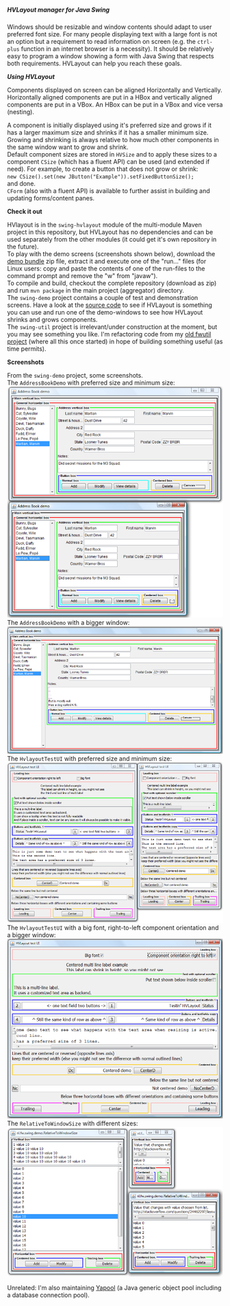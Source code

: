 ##### HVLayout manager for Java Swing

Windows should be resizable and window contents should adapt to user preferred font size. 
For many people displaying text with a large font is not an option but a requirement to read information on screen 
(e.g. the ``ctrl-plus`` function in an internet browser is a necessity).
It should be relatively easy to program a window showing a form with Java Swing that respects both requirements.
HVLayout can help you reach these goals.

***Using HVLayout***

Components displayed on screen can be aligned Horizontally and Vertically.
Horizontally aligned components are put in a HBox and vertically aligned components are put in a VBox.
An HBox can be put in a VBox and vice versa (nesting).

A component is initially displayed using it's preferred size and grows if it has a larger maximum size
and shrinks if it has a smaller minimum size. Growing and shrinking is always relative to how 
much other components in the same window want to grow and shrink.
<br/>Default component sizes are stored in ``HVSize`` and to apply these sizes to a component 
``CSize`` (which has a fluent API) can be used (and extended if need).
For example, to create a button that does not grow or shrink:
<br/>``new CSize().set(new JButton("Example")).setFixedButtonSize();``
<br/>and done.
<br/>``CForm`` (also with a fluent API) is available to further assist in building and updating forms/content panes.

**Check it out**

HVlayout is in the ``swing-hvlayout`` module of the multi-module Maven project in this repository,
but HVLayout has no dependencies and can be used separately from the other modules
(it could get it's own repository in the future).
<br/>To play with the demo screens (screenshots shown below), 
download the [demo bundle](https://github.com/fwi/HVLayout/raw/master/swing-demo/demo-build/swing-demo-0.1.1-project.zip) 
zip file, extract it and execute one of the "run..." files
(for Linux users: copy and paste the contents of one of the run-files to the command prompt and remove the "w" from "javaw").
<br/>To compile and build, checkout the complete repository (download as zip) and run ``mvn package`` in the main project (aggregator) directory.
<br/>The ``swing-demo`` project contains a couple of test and demonstration screens.
Have a look at the [source code](https://github.com/fwi/HVLayout/tree/master/swing-demo/src/main/java/nl/fw/swing/demo) to see if HVLayout is something you can use
and run one of the demo-windows to see how HVLayout shrinks and grows components. 
<br/>The ``swing-util`` project is irrelevant/under construction at the moment, but you may see something you like.
I'm refactoring code from my [old fwutil project](https://java.net/projects/fwutil/sources/svn/show/trunk/fwutil)
(where all this once started) in hope of building something useful (as time permits).

**Screenshots**

From the ``swing-demo`` project, some screenshots.
<br/>The ``AddressBookDemo`` with preferred size and minimum size:
<br/>![AddressBookDemo-pre-min](https://github.com/fwi/HVLayout/raw/master/swing-demo/screenshots/address-book-pref-min.png)
<br/>The ``AddressBookDemo`` with a bigger window:
<br/>![AddressBookDemo-max](https://github.com/fwi/HVLayout/raw/master/swing-demo/screenshots/address-book-max.png)
<br/>The ``HvlayoutTestUI`` with preferred size and minimum size:
<br/>![HvlayoutTestUI-pref-min](https://github.com/fwi/HVLayout/raw/master/swing-demo/screenshots/testui-pref-min.png)
<br/>The ``HvlayoutTestUI`` with a big font, right-to-left component orientation and a bigger window:
<br/>![HvlayoutTestUI-max](https://github.com/fwi/HVLayout/raw/master/swing-demo/screenshots/testui-max-reverse.png)
<br/>The ``RelativeToWindowSize`` with different sizes:
<br/>![RelativeToWindowSize-all](https://github.com/fwi/HVLayout/raw/master/swing-demo/screenshots/rel-to-window-all.png)
<br/>

Unrelated: I'm also maintaining [Yapool](https://code.google.com/p/yapool/) (a Java generic object pool including a database connection pool).
